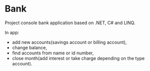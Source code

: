 # Bank
Project console bank application based on .NET, C# and LINQ. 

In app: 
- add new accounts(savings account or billing account), 
- change balance, 
- find accounts from name or id number, 
- close month(add interest or take charge depending on the type account).
